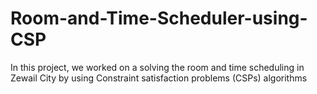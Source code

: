 # Room-and-Time-Scheduler-using-CSP
In this project, we worked on a solving the room and time scheduling in Zewail City by using Constraint satisfaction problems (CSPs) algorithms
